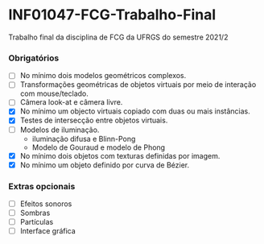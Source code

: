 # INF01047-FCG-Trabalho-Final
Trabalho final da disciplina de FCG da UFRGS do semestre 2021/2

### Obrigatórios

- [ ] No mínimo dois modelos geométricos complexos.
- [ ] Transformações geométricas de objetos virtuais por meio de interação com mouse/teclado.
- [ ] Câmera look-at e câmera livre.
- [X] No mínimo um objecto virtuais copiado com duas ou mais instâncias.
- [X] Testes de intersecção entre objetos virtuais.
- [ ] Modelos de iluminação.
  - iluminação difusa e Blinn-Pong
  - Modelo de Gouraud e modelo de Phong
- [X] No mínimo dois objetos com texturas definidas por imagem.
- [X] No mínimo um objeto definido por curva de Bézier.

### Extras opcionais
- [ ] Efeitos sonoros
- [ ] Sombras
- [ ] Partículas
- [ ] Interface gráfica